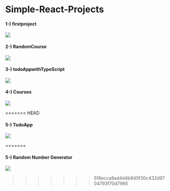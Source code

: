 # Simple-React-Projects
#### 1-) firstproject

![](https://i.imgur.com/y8xF6Ab.png)

#### 2-) RandomCourse

![](https://media.giphy.com/media/v1.Y2lkPTc5MGI3NjExcjE0cXowaDR4cWV5eTZjbHYxNTBua2pxNTl2M3ZqMGxneXcxdWZpMCZlcD12MV9pbnRlcm5hbF9naWZfYnlfaWQmY3Q9Zw/wzzMis6YatkuooDNTW/giphy.gif)

#### 3-) todoAppwithTypeScript

![](https://i.imgur.com/zLRpBW9.png)

#### 4-) Courses

![](https://media.giphy.com/media/v1.Y2lkPTc5MGI3NjExeTl0NXV1YWFmZWc1b25meDE1Z2x3bmsyZmZ4cGRzZWo1c2J1ZHk2NSZlcD12MV9pbnRlcm5hbF9naWZfYnlfaWQmY3Q9Zw/JtDWaTNchaR3XPslPz/giphy.gif)

<<<<<<< HEAD
#### 5-) TodoApp

![](https://media.giphy.com/media/v1.Y2lkPTc5MGI3NjExbnA5Mm9zNDY4anptMHozbmx1czhka3pzeTkwc3I0bXk0aG5xY3NwZCZlcD12MV9pbnRlcm5hbF9naWZfYnlfaWQmY3Q9Zw/pfkEooyxUfePUdIopn/giphy.gif)

=======
#### 5-) Random Number Generator
![](https://media.giphy.com/media/v1.Y2lkPTc5MGI3NjExN2t4NGlzeDc0ajN6MmIwM2IxdnlwODhuYWZ4cm4wajlsdW81MGEyZCZlcD12MV9pbnRlcm5hbF9naWZfYnlfaWQmY3Q9Zw/NadmAMFjJV8KhYTkKF/giphy.gif)
>>>>>>> 5f8ecca8ad4d4b945f30c432d9704793f70d7995
